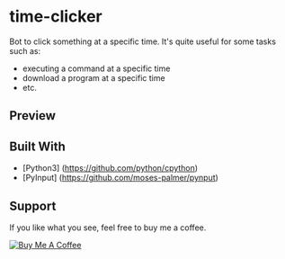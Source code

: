 # time-clicker

Bot to click something at a specific time. It's quite useful for some tasks such as:
- executing a command at a specific time
- download a program at a specific time
- etc.


## Preview



## Built With

* [Python3] (https://github.com/python/cpython)
* [PyInput] (https://github.com/moses-palmer/pynput)


## Support

If you like what you see, feel free to buy me a coffee.

<a href="https://www.buymeacoffee.com/Arwildo " target="_blank"><img src="https://www.buymeacoffee.com/assets/img/custom_images/white_img.png" alt="Buy Me A Coffee" style="height: auto !important;width: auto !important;" ></a>

